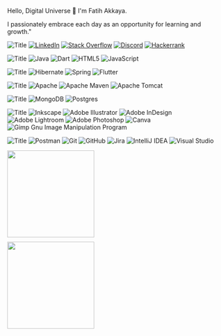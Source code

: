 Hello, Digital Universe 👋 I'm Fatih Akkaya.

I passionately embrace each day as an opportunity for learning and growth."


![Title](https://img.shields.io/badge/SOCIALS:-EFB036?style=for-the-badge)
[![LinkedIn](https://img.shields.io/badge/LinkedIn-3B6790.svg?style=for-the-badge&logo=linkedin&logoColor=white)](https://linkedin.com/in/fatihakkaya) 
[![Stack Overflow](https://img.shields.io/badge/-Stackoverflow-3B6790?style=for-the-badge&logo=stack-overflow&logoColor=white)](https://stackoverflow.com/users/21657253) 
[![Discord](https://img.shields.io/badge/Discord-3B6790.svg?style=for-the-badge&logo=discord&logoColor=white)](https://discord.com/channels/fatihakkaya#9789) 
[![Hackerrank](https://img.shields.io/badge/Hackerrank-3B6790.svg?style=for-the-badge&logo=hackerrank&logoColor=white)](https://www.hackerrank.com/akkaya064?hr_r=1) 


![Title](https://img.shields.io/badge/LANGUAGES:-EFB036.svg?style=for-the-badge)
![Java](https://img.shields.io/badge/java-E82561.svg?style=for-the-badge&logo=java&logoColor=white) 
![Dart](https://img.shields.io/badge/dart-E82561.svg?style=for-the-badge&logo=dart&logoColor=white) 
![HTML5](https://img.shields.io/badge/html5-E82561.svg?style=for-the-badge&logo=html5&logoColor=white) 
![JavaScript](https://img.shields.io/badge/javascript-E82561.svg?style=for-the-badge&logo=javascript&logoColor=white)


![Title](https://img.shields.io/badge/FRAMEWORKS_PLATFORMS_LIBRARIES:-EFB036.svg?style=for-the-badge) 
![Hibernate](https://img.shields.io/badge/Hibernate-3E7B27?style=for-the-badge&logo=Hibernate&logoColor=white) 
![Spring](https://img.shields.io/badge/spring-3E7B27.svg?style=for-the-badge&logo=spring&logoColor=white) 
![Flutter](https://img.shields.io/badge/Flutter-3E7B27.svg?style=for-the-badge&logo=Flutter&logoColor=white)


![Title](https://img.shields.io/badge/SERVERS:-EFB036.svg?style=for-the-badge)
![Apache](https://img.shields.io/badge/apache-69247C.svg?style=for-the-badge&logo=apache&logoColor=white) 
![Apache Maven](https://img.shields.io/badge/Apache%20Maven-69247C.svg?style=for-the-badge&logo=Apache%20Maven&logoColor=white) 
![Apache Tomcat](https://img.shields.io/badge/apache%20tomcat-69247C.svg?style=for-the-badge&logo=apache-tomcat&logoColor=white) 


![Title](https://img.shields.io/badge/DATABASES:-EFB036.svg?style=for-the-badge) 
![MongoDB](https://img.shields.io/badge/MongoDB-8174A0.svg?style=for-the-badge&logo=mongodb&logoColor=white) 
![Postgres](https://img.shields.io/badge/postgres-8174A0.svg?style=for-the-badge&logo=postgresql&logoColor=white)


![Title](https://img.shields.io/badge/DESIGN:-EFB036.svg?style=for-the-badge)
![Inkscape](https://img.shields.io/badge/Inkscape-8C3061?style=for-the-badge&logo=inkscape&logoColor=white)
![Adobe Illustrator](https://img.shields.io/badge/adobeillustrator-8C3061.svg?style=for-the-badge&logo=adobeillustrator&logoColor=white) 
![Adobe InDesign](https://img.shields.io/badge/Adobe%20InDesign-8C3061?style=for-the-badge&logo=adobeindesign&logoColor=white) 
![Adobe Lightroom](https://img.shields.io/badge/Adobe%20Lightroom-8C3061.svg?style=for-the-badge&logo=Adobe%20Lightroom&logoColor=white) 
![Adobe Photoshop](https://img.shields.io/badge/adobephotoshop-8C3061.svg?style=for-the-badge&logo=adobephotoshop&logoColor=white) 
![Canva](https://img.shields.io/badge/Canva-8C3061.svg?style=for-the-badge&logo=Canva&logoColor=white) 
![Gimp Gnu Image Manipulation Program](https://img.shields.io/badge/Gimp-8C3061?style=for-the-badge&logo=gimp&logoColor=white) 


![Title](https://img.shields.io/badge/OTHER:-EFB036.svg?style=for-the-badge)
![Postman](https://img.shields.io/badge/Postman-474E93.svg?style=for-the-badge&logo=postman&logoColor=white) 
![Git](https://img.shields.io/badge/git-474E93.svg?style=for-the-badge&logo=git&logoColor=white) 
![GitHub](https://img.shields.io/badge/github-474E93.svg?style=for-the-badge&logo=github&logoColor=white) 
![Jira](https://img.shields.io/badge/jira-474E93.svg?style=for-the-badge&logo=jira&logoColor=white) 
![IntelliJ IDEA](https://img.shields.io/badge/IntelliJIDEA-474E93.svg?style=for-the-badge&logo=intellij-idea&logoColor=white) 
![Visual Studio](https://img.shields.io/badge/Visual%20Studio-474E93.svg?style=for-the-badge&logo=visual-studio&logoColor=white) 


<div style="display: flex; flex-direction: column; gap: 10px;">
  <img src="https://github-readme-stats.vercel.app/api?username=akkaya64&theme=slateorange&hide_border=true&include_all_commits=false&count_private=false&bg_color=1F509A&title_color=FFFFFF&text_color=FFFFFF&icon_color=FFFFFF" style="height: 200px;">
  <img src="https://github-readme-stats.vercel.app/api/top-langs/?username=akkaya64&theme=slateorange&hide_border=true&include_all_commits=false&count_private=false&layout=compact&bg_color=640D5F&title_color=FFFFFF&text_color=FFFFFF&icon_color=FFFFFF" style="height: 200px;">
</div>













